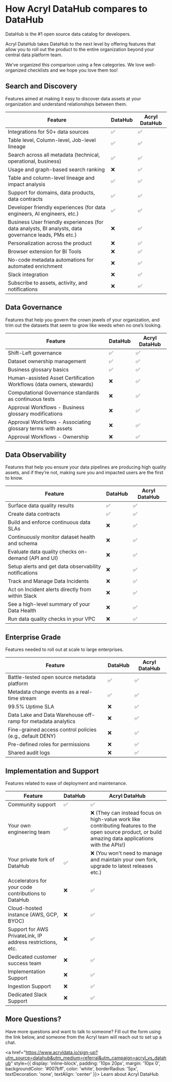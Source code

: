 # How Acryl DataHub compares to DataHub

DataHub is the #1 open source data catalog for developers.

Acryl DataHub takes DataHub to the next level by offering features that allow
you to roll out the product to the entire organization beyond your central data
platform team.

We’ve organized this comparison using a few categories. We love well-organized
checklists and we hope you love them too!

## Search and Discovery
Features aimed at making it easy to discover data assets at your organization and understand relationships between them.

| Feature | DataHub | Acryl DataHub | 
| ---------------------------------------------- | ------- | ------------- |
| Integrations for 50+ data sources | ✅ | ✅ | 
| Table level, Column-level, Job-level lineage | ✅ | ✅ |
| Search across all metadata (technical, operational, business) | ✅ | ✅ |
| Usage and graph-based search ranking | ❌ | ✅ |
| Table and column-level lineage and impact analysis | ✅ | ✅ |
| Support for domains, data products, data contracts | ✅ | ✅ |
| Developer friendly experiences (for data engineers, AI engineers, etc.) | ✅ | ✅ |
| Business User friendly experiences (for data analysts, BI analysts, data governance leads, PMs etc.) | ❌ | ✅ |
| Personalization across the product | ❌ | ✅ |
| Browser extension for BI Tools | ❌ | ✅ |
| No-code metadata automations for automated enrichment | ❌ | ✅ |
| Slack integration | ❌ | ✅ |
| Subscribe to assets, activity, and notifications | ❌ | ✅ |

## Data Governance
Features that help you govern the crown jewels of your organization, and trim
out the datasets that seem to grow like weeds when no one’s looking.

| Feature | DataHub | Acryl DataHub |
| ---------------------------------------------- | ------- | ------------- |
| Shift-Left governance | ✅ | ✅ |
| Dataset ownership management | ✅ | ✅ |
| Business glossary basics | ✅ | ✅ |
| Human-assisted Asset Certification Workflows (data owners, stewards) | ❌ | ✅ |
| Computational Governance standards as continuous tests | ❌ | ✅ |
| Approval Workflows - Business glossary modifications | ❌ | ✅ |
| Approval Workflows - Associating glossary terms with assets | ❌ | ✅ |
| Approval Workflows - Ownership | ❌ | ✅ |

## Data Observability
Features that help you ensure your data pipelines are producing high quality
assets, and if they’re not, making sure you and impacted users are the first to
know. 

| Feature | DataHub | Acryl DataHub |
| ---------------------------------------------- | ------- | ------------- |
| Surface data quality results | ✅ | ✅ |
| Create data contracts | ✅ | ✅ |
| Build and enforce continuous data SLAs | ❌ | ✅ |
| Continuously monitor dataset health and schema | ❌ | ✅ |
| Evaluate data quality checks on-demand (API and UI) | ❌ | ✅ |
| Setup alerts and get data observability notifications | ❌ | ✅ |
| Track and Manage Data Incidents | ❌ | ✅ |
| Act on Incident alerts directly from within Slack | ❌ | ✅ |
| See a high-level summary of your Data Health | ❌ | ✅ |
| Run data quality checks in your VPC | ❌ | ✅ |


## Enterprise Grade
Features needed to roll out at scale to large enterprises.

| Feature | DataHub | Acryl DataHub |
| ---------------------------------------------- | ------- | ------------- |
| Battle-tested open source metadata platform | ✅ | ✅ |
| Metadata change events as a real-time stream | ✅ | ✅ |
| 99.5% Uptime SLA | ❌ | ✅ |
| Data Lake and Data Warehouse off-ramp for metadata analytics | ❌ | ✅ |
| Fine-grained access control policies (e.g., default DENY) | ❌ | ✅ |
| Pre-defined roles for permissions | ❌ | ✅ |
| Shared audit logs | ❌ | ✅ |


## Implementation and Support
Features related to ease of deployment and maintenance.

| Feature | DataHub | Acryl DataHub |
| ---------------------------------------------- | ------- | ------------- |
| Community support | ✅ | ✅ |
| Your own engineering team | ✅ | ❌ (They can instead focus on high-value work like contributing features to the open source product, or build amazing data applications with the APIs!)|
| Your private fork of DataHub | ✅ | ❌ (You won't need to manage and maintain your own fork, upgrade to latest releases etc.)|
| Accelerators for your code contributions to DataHub | ❌ | ✅ |
| Cloud-hosted instance (AWS, GCP, BYOC) | ❌ | ✅ |
| Support for AWS PrivateLink, IP address restrictions, etc. | ❌ | ✅ |
| Dedicated customer success team | ❌ | ✅ |
| Implementation Support | ❌ | ✅ |
| Ingestion Support | ❌ | ✅ |
| Dedicated Slack Support | ❌ | ✅ |

## More Questions?

Have more questions and want to talk to someone? Fill out
the form using the link below, and someone from the Acryl team will reach
out to set up a chat.

<a href="https://www.acryldata.io/sign-up?utm_source=datahub&utm_medium=referral&utm_campaign=acryl_vs_datahub" style={{ display: 'inline-block', padding: '10px 20px', margin: '10px 0', backgroundColor: '#007bff', color: 'white', borderRadius: '5px', textDecoration: 'none', textAlign: 'center' }}>
  Learn about Acryl DataHub
</a>

<!-- 
Fill out
[this form](https://www.acryldata.io/sign-up?utm_source=datahubproject&utm_content=acryl_vs_datahub), and someone from the Acryl team will reach out to set up a chat. 


 ## Chrome Extension

- [Early Access to the DataHub Chrome Extension](docs/managed-datahub/chrome-extension.md)

## Additional Integrations

- [Slack Integration](docs/managed-datahub/saas-slack-setup.md)
- [Remote Ingestion Executor](docs/managed-datahub/operator-guide/setting-up-remote-ingestion-executor.md)
- [AWS Privatelink](docs/managed-datahub/integrations/aws-privatelink.md)
- [AWS Eventbridge](docs/managed-datahub/operator-guide/setting-up-events-api-on-aws-eventbridge.md)

## Additional SSO/Login Support

- [OIDC SSO Integration in the UI](docs/managed-datahub/integrations/oidc-sso-integration.md)

## Expanded API Features

- [Entity Events API](docs/managed-datahub/datahub-api/entity-events-api.md)

## More Ways to Act on Metadata

- [Approval Workflows](docs/managed-datahub/approval-workflows.md)
- [Metadata Tests](docs/tests/metadata-tests.md) -->

